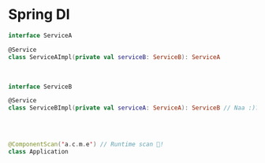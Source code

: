 # Spring DI

```kotlin
interface ServiceA

@Service
class ServiceAImpl(private val serviceB: ServiceB): ServiceA
```
<br>

```kotlin
interface ServiceB

@Service
class ServiceBImpl(private val serviceA: ServiceA): ServiceB // Naa :)?
```

<arrow v-click x1="140" y1="320" x2="315" y2="225" color="#953" width="2" arrowSize="1" />
<br>
<div v-click>

```kotlin

@ComponentScan('a.c.m.e') // Runtime scan 🤹!
class Application
```

</div>

